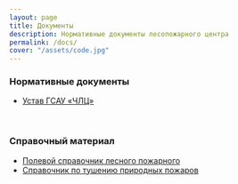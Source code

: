 ```yaml
---
layout: page
title: Документы
description: Нормативные документы лесопожарного центра
permalink: /docs/
cover: "/assets/code.jpg"
---
```


### Нормативные документы
- <a href="/assets/docs/normative/Устав ЧЛЦ.pdf" target="blank">Устав ГСАУ «ЧЛЦ»</a> <i class="fa fa-file-pdf-o" style="color:#e74c3c"></i>

<br>

### Справочный материал

- <a href="/assets/docs/informative/Полевой справочник лесного пожарного.pdf" target="blank">Полевой справочник лесного пожарного</a> <i class="fa fa-file-pdf-o" style="color:#e74c3c"></i>
- <a href="/assets/docs/informative/Справочник по тушению природных пожаров.pdf" target="blank">Справочник по тушению природных пожаров</a> <i class="fa fa-file-pdf-o" style="color:#e74c3c"></i>